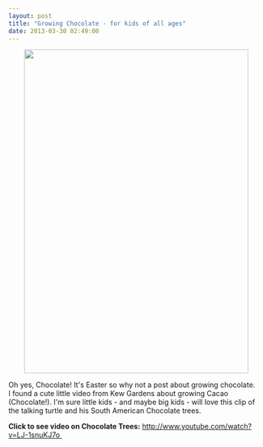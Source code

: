 ```yaml
---
layout: post
title: "Growing Chocolate - for kids of all ages"
date: 2013-03-30 02:49:00
---
```


<div dir="ltr" style="text-align: left;" trbidi="on">
  <div class="separator" style="clear: both; text-align: center;">
    <a href="http://4.bp.blogspot.com/-IK1bBFD4xts/UVUcmBmQXQI/AAAAAAAABRU/owAFYkLcuv8/s1600/cocoa-plant-700x1002.jpg" imageanchor="1" style="margin-left: 1em; margin-right: 1em;"><img border="0" height="640" src="http://4.bp.blogspot.com/-IK1bBFD4xts/UVUcmBmQXQI/AAAAAAAABRU/owAFYkLcuv8/s640/cocoa-plant-700x1002.jpg" width="443" /></a>
  </div>
  
  <p>
    Oh yes, Chocolate! It's Easter so why not a post about growing chocolate. <br /><a name='more'></a>I found a cute little video from Kew Gardens about growing Cacao (Chocolate!). I'm sure little kids - and maybe big kids - will love this clip of the talking turtle and his South American Chocolate trees.
  </p>
  
  <p>
    <b>Click to see video on Chocolate Trees:</b> <a href="http://www.youtube.com/watch?v=LJ-1snuKJ7o" target="_blank">http://www.youtube.com/watch?v=LJ-1snuKJ7o </a>
  </p>
</div>